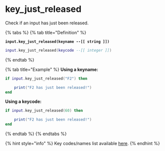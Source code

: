 # key\_just\_released

Check if an input has just been released.

{% tabs %}
{% tab title="Definition" %}
<pre class="language-lua"><code class="lang-lua"><strong>input.key_just_released(keyname --[[ string ]])
</strong></code></pre>

```lua
input.key_just_released(keycode --[[ integer ]])
```
{% endtab %}

{% tab title="Example" %}
**Using a keyname:**

```lua
if input.key_just_released("F2") then

    print("F2 has just been released!")
end
```

**Using a keycode:**

```lua
if input.key_just_released(60) then

    print("F2 has just been released!")
end
```
{% endtab %}
{% endtabs %}

{% hint style="info" %}
Key codes/names list available [here](../../game-reference/key-codes.md).
{% endhint %}
